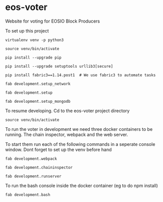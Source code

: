 # eos-voter
Website for voting for EOSIO Block Producers

To set up this project

```
virtualenv venv -p python3

source venv/bin/activate

pip install --upgrade pip

pip install --upgrade setuptools urllib3[secure]

pip install fabric3==1.14.post1  # We use fabric3 to automate tasks

fab development.setup_network

fab development.setup

fab development.setup_mongodb
```

To resume developing. Cd to the eos-voter project directory
```
source venv/bin/activate
```

To run the voter in development we need three docker containers to be running.
The chain inspector, webpack and the web server.

To start them run each of the following commands in a seperate console window.
Dont forget to set up the venv before hand

```
fab development.webpack
```

```
fab development.chaininspector
```

```
fab development.runserver
```

To run the bash console inside the docker container (eg to do npm install)
```
fab development.bash
```
